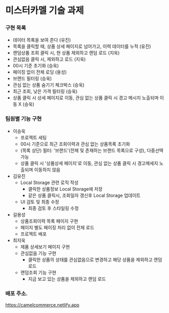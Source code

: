 # 미스터카멜 기술 과제

### 구현 목록
- 데이터 목록을 보여 준다 (유진)
- 목록을 클릭할 때, 상품 상세 페이지로 넘어가고, 이력 데이터를 누적 (유진)
- 랜덤상품 조회 클릭 시, 현 상품 제외하고 랜덤 로드 (지욱)
- 관심없음 클릭 시, 제외하고 로드 (지욱)
- 00시 기준 초기화 (승욱)
- 페이징 없이 전체 로딩 (용성)
- 브랜드 필터링 (승욱)
- 관심 없는 상품 숨기기 체크박스 (승욱)
- 최근 조회, 낮은 가격 필터링 (승욱)
- 상품 클릭 시 상세 페이지로 이동, 관심 없는 상품 클릭 시 경고 메시지 노출되며 이동 X (승욱)

### 팀원별 기능 구현
- 이승욱
   - 프로젝트 세팅
   - 00시 기준으로 최근 조회이력과 관심 없는 상품목록 초기화
   - (목록 상단) 필터: '브랜드'(전체 및 존재하는 브랜드 목록으로 구성), 다중선택 가능
   - 상품 클릭 시 '상품상세 페이지'로 이동, 관심 없는 상품 클릭 시 경고메세지 노출되며 이동하지 않음
- 김유진
   - Local Storage 관련 로직 작성
      - 클릭한 상품정보 Local Storage에 저장
      - 같은 상품 클릭시, 조회일자 갱신후 Local Storage 업데이트
   - UI 검토 및 최종 수정
      - 최종 검토 후 스타일링 수정
- 길용성
   - 상품조회이력 목록 페이지 구현
   - 페이지 별도 페이징 처리 없이 전체 로드
   - 프로젝트 배포
- 최지욱
   - 제품 상세보기 페이지 구현
   - 관심없음 기능 구현
      - 클릭한 상품의 상태를 관심없음으로 변경하고 해당 상품을 제외하고 랜덤 로드
   - 랜덤조회 기능 구현
      - 지금 보고 있는 상품을 제외하고 랜덤 로드

### 배포 주소.
https://camelcommerce.netlify.app

